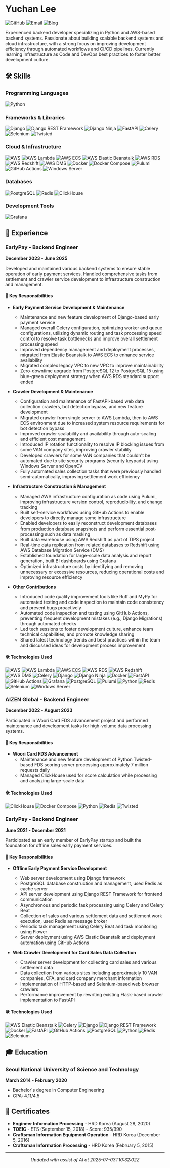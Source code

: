 # Yuchan Lee

[![GitHub](https://img.shields.io/badge/-lasuillard-181717?style=flat-square&logo=github&logoColor=white)](https://github.com/lasuillard)
[![Email](https://img.shields.io/badge/-lasuillard@gmail.com-EA4335?style=flat-square&logo=gmail&logoColor=white)](mailto:lasuillard@gmail.com)
[![Blog](https://img.shields.io/badge/lasuillard.me-FF5722?style=flat-square&logo=blogger&logoColor=white)](https://lasuillard.me)

Experienced backend developer specializing in Python and AWS-based backend systems. Passionate about building scalable backend systems and cloud infrastructure, with a strong focus on improving development efficiency through automated workflows and CI/CD pipelines. Currently learning Infrastructure as Code and DevOps best practices to foster better development culture.

## 🛠️ Skills

### Programming Languages
![Python](https://img.shields.io/badge/-Python-3776AB?style=flat-square&logo=Python&logoColor=white)

### Frameworks & Libraries
![Django](https://img.shields.io/badge/-Django-092E20?style=flat-square&logo=Django&logoColor=white)
![Django REST Framework](https://img.shields.io/badge/-Django_REST_Framework-A30000?style=flat-square&logo=Django&logoColor=white)
![Django Ninja](https://img.shields.io/badge/-Django_Ninja-092E20?style=flat-square&logo=Django&logoColor=white)
![FastAPI](https://img.shields.io/badge/-FastAPI-009688?style=flat-square&logo=FastAPI&logoColor=white)
![Celery](https://img.shields.io/badge/-Celery-37814A?style=flat-square&logo=Celery&logoColor=white)
![Selenium](https://img.shields.io/badge/-Selenium-43B02A?style=flat-square&logo=Selenium&logoColor=white)
![Twisted](https://img.shields.io/badge/-Twisted-000000?style=flat-square&logo=Python&logoColor=white)

### Cloud & Infrastructure
![AWS](https://img.shields.io/badge/-AWS-232F3E?style=flat-square&logo=amazon-aws&logoColor=white)
![AWS Lambda](https://img.shields.io/badge/-AWS_Lambda-FF9900?style=flat-square&logo=amazon-aws&logoColor=white)
![AWS ECS](https://img.shields.io/badge/-AWS_ECS-FF9900?style=flat-square&logo=amazon-aws&logoColor=white)
![AWS Elastic Beanstalk](https://img.shields.io/badge/-AWS_Elastic_Beanstalk-FF9900?style=flat-square&logo=amazon-aws&logoColor=white)
![AWS RDS](https://img.shields.io/badge/-AWS_RDS-FF9900?style=flat-square&logo=amazon-aws&logoColor=white)
![AWS Redshift](https://img.shields.io/badge/-AWS_Redshift-FF9900?style=flat-square&logo=amazon-aws&logoColor=white)
![AWS DMS](https://img.shields.io/badge/-AWS_DMS-FF9900?style=flat-square&logo=amazon-aws&logoColor=white)
![Docker](https://img.shields.io/badge/-Docker-2496ED?style=flat-square&logo=docker&logoColor=white)
![Docker Compose](https://img.shields.io/badge/-Docker_Compose-2496ED?style=flat-square&logo=docker&logoColor=white)
![Pulumi](https://img.shields.io/badge/-Pulumi-8A3391?style=flat-square&logo=pulumi&logoColor=white)
![GitHub Actions](https://img.shields.io/badge/-GitHub_Actions-2088FF?style=flat-square&logo=github-actions&logoColor=white)
![Windows Server](https://img.shields.io/badge/-Windows_Server-0078D6?style=flat-square&logo=windows&logoColor=white)

### Databases
![PostgreSQL](https://img.shields.io/badge/-PostgreSQL-336791?style=flat-square&logo=postgresql&logoColor=white)
![Redis](https://img.shields.io/badge/-Redis-DC382D?style=flat-square&logo=Redis&logoColor=white)
![ClickHouse](https://img.shields.io/badge/-ClickHouse-FFCC01?style=flat-square&logo=clickhouse&logoColor=black)

### Development Tools
![Grafana](https://img.shields.io/badge/-Grafana-F46800?style=flat-square&logo=grafana&logoColor=white)

## 💼 Experience

### EarlyPay - Backend Engineer
**December 2023 - June 2025**

Developed and maintained various backend systems to ensure stable operation of early payment services. Handled comprehensive tasks from settlement and crawler service development to infrastructure construction and management.

#### 📝 Key Responsibilities

- **Early Payment Service Development & Maintenance**
  - Maintenance and new feature development of Django-based early payment service
  - Managed overall Celery configuration, optimizing worker and queue configurations, utilizing dynamic routing and task processing speed control to resolve task bottlenecks and improve overall settlement processing speed
  - Improved dependency management and deployment processes, migrated from Elastic Beanstalk to AWS ECS to enhance service availability
  - Migrated complex legacy VPC to new VPC to improve maintainability
  - Zero-downtime upgrade from PostgreSQL 12 to PostgreSQL 15 using blue-green deployment strategy when AWS RDS standard support ended

- **Crawler Development & Maintenance**
  - Configuration and maintenance of FastAPI-based web data collection crawlers, bot detection bypass, and new feature development
  - Migrated crawler from single server to AWS Lambda, then to AWS ECS environment due to increased system resource requirements for bot detection bypass
  - Improved crawler scalability and availability through auto-scaling and efficient cost management
  - Introduced IP rotation functionality to resolve IP blocking issues from some VAN company sites, improving crawler stability
  - Developed crawlers for some VAN companies that couldn't be automated due to site security programs (security keypads) using Windows Server and OpenCV
  - Fully automated sales collection tasks that were previously handled semi-automatically, improving settlement work efficiency

- **Infrastructure Construction & Management**
  - Managed AWS infrastructure configuration as code using Pulumi, improving infrastructure version control, reproducibility, and change tracking
  - Built self-service workflows using GitHub Actions to enable developers to directly manage some infrastructure
  - Enabled developers to easily reconstruct development databases from production database snapshots and perform essential post-processing such as data masking
  - Built data warehouse using AWS Redshift as part of TIPS project
  - Real-time data replication from related databases to Redshift using AWS Database Migration Service (DMS)
  - Established foundation for large-scale data analysis and report generation, built BI dashboards using Grafana
  - Optimized infrastructure costs by identifying and removing unnecessary or excessive resources, reducing operational costs and improving resource efficiency

- **Other Contributions**
  - Introduced code quality improvement tools like Ruff and MyPy for automated testing and code inspection to maintain code consistency and prevent bugs proactively
  - Automated code inspection and testing using GitHub Actions, preventing frequent development mistakes (e.g., Django Migrations) through automated checks
  - Led tech sessions to foster development culture, enhance team technical capabilities, and promote knowledge sharing
  - Shared latest technology trends and best practices within the team and discussed ideas for development process improvement

#### 🛠️ Technologies Used
![AWS](https://img.shields.io/badge/-AWS-232F3E?style=flat-square&logo=amazon-aws&logoColor=white)
![AWS Lambda](https://img.shields.io/badge/-AWS_Lambda-FF9900?style=flat-square&logo=amazon-aws&logoColor=white)
![AWS ECS](https://img.shields.io/badge/-AWS_ECS-FF9900?style=flat-square&logo=amazon-aws&logoColor=white)
![AWS RDS](https://img.shields.io/badge/-AWS_RDS-FF9900?style=flat-square&logo=amazon-aws&logoColor=white)
![AWS Redshift](https://img.shields.io/badge/-AWS_Redshift-FF9900?style=flat-square&logo=amazon-aws&logoColor=white)
![AWS DMS](https://img.shields.io/badge/-AWS_DMS-FF9900?style=flat-square&logo=amazon-aws&logoColor=white)
![Celery](https://img.shields.io/badge/-Celery-37814A?style=flat-square&logo=Celery&logoColor=white)
![Django](https://img.shields.io/badge/-Django-092E20?style=flat-square&logo=Django&logoColor=white)
![Django Ninja](https://img.shields.io/badge/-Django_Ninja-092E20?style=flat-square&logo=Django&logoColor=white)
![Docker](https://img.shields.io/badge/-Docker-2496ED?style=flat-square&logo=docker&logoColor=white)
![FastAPI](https://img.shields.io/badge/-FastAPI-009688?style=flat-square&logo=FastAPI&logoColor=white)
![GitHub Actions](https://img.shields.io/badge/-GitHub_Actions-2088FF?style=flat-square&logo=github-actions&logoColor=white)
![Grafana](https://img.shields.io/badge/-Grafana-F46800?style=flat-square&logo=grafana&logoColor=white)
![PostgreSQL](https://img.shields.io/badge/-PostgreSQL-336791?style=flat-square&logo=postgresql&logoColor=white)
![Pulumi](https://img.shields.io/badge/-Pulumi-8A3391?style=flat-square&logo=pulumi&logoColor=white)
![Python](https://img.shields.io/badge/-Python-3776AB?style=flat-square&logo=Python&logoColor=white)
![Redis](https://img.shields.io/badge/-Redis-DC382D?style=flat-square&logo=Redis&logoColor=white)
![Selenium](https://img.shields.io/badge/-Selenium-43B02A?style=flat-square&logo=Selenium&logoColor=white)
![Windows Server](https://img.shields.io/badge/-Windows_Server-0078D6?style=flat-square&logo=windows&logoColor=white)

### AIZEN Global - Backend Engineer
**December 2022 - August 2023**

Participated in Woori Card FDS advancement project and performed maintenance and development tasks for high-volume data processing systems.

#### 📝 Key Responsibilities

- **Woori Card FDS Advancement**
  - Maintenance and new feature development of Python Twisted-based FDS scoring server processing approximately 7 million requests daily
  - Managed ClickHouse used for score calculation while processing and analyzing large-scale data

#### 🛠️ Technologies Used
![ClickHouse](https://img.shields.io/badge/-ClickHouse-FFCC01?style=flat-square&logo=clickhouse&logoColor=black)
![Docker Compose](https://img.shields.io/badge/-Docker_Compose-2496ED?style=flat-square&logo=docker&logoColor=white)
![Python](https://img.shields.io/badge/-Python-3776AB?style=flat-square&logo=Python&logoColor=white)
![Redis](https://img.shields.io/badge/-Redis-DC382D?style=flat-square&logo=Redis&logoColor=white)
![Twisted](https://img.shields.io/badge/-Twisted-000000?style=flat-square&logo=Python&logoColor=white)

### EarlyPay - Backend Engineer
**June 2021 - December 2021**

Participated as an early member of EarlyPay startup and built the foundation for offline sales early payment services.

#### 📝 Key Responsibilities

- **Offline Early Payment Service Development**
  - Web server development using Django framework
  - PostgreSQL database construction and management, used Redis as cache server
  - API server development using Django REST Framework for frontend communication
  - Asynchronous and periodic task processing using Celery and Celery Beat
  - Collection of sales and various settlement data and settlement work execution, used Redis as message broker
  - Periodic task management using Celery Beat and task monitoring using Flower
  - Server deployment using AWS Elastic Beanstalk and deployment automation using GitHub Actions

- **Web Crawler Development for Card Sales Data Collection**
  - Crawler server development for collecting card sales and various settlement data
  - Data collection from various sites including approximately 10 VAN companies, CFA, and card company merchant information
  - Implementation of HTTP-based and Selenium-based web browser crawlers
  - Performance improvement by rewriting existing Flask-based crawler implementation to FastAPI

#### 🛠️ Technologies Used
![AWS Elastic Beanstalk](https://img.shields.io/badge/-AWS_Elastic_Beanstalk-FF9900?style=flat-square&logo=amazon-aws&logoColor=white)
![Celery](https://img.shields.io/badge/-Celery-37814A?style=flat-square&logo=Celery&logoColor=white)
![Django](https://img.shields.io/badge/-Django-092E20?style=flat-square&logo=Django&logoColor=white)
![Django REST Framework](https://img.shields.io/badge/-Django_REST_Framework-A30000?style=flat-square&logo=Django&logoColor=white)
![Docker](https://img.shields.io/badge/-Docker-2496ED?style=flat-square&logo=docker&logoColor=white)
![FastAPI](https://img.shields.io/badge/-FastAPI-009688?style=flat-square&logo=FastAPI&logoColor=white)
![GitHub Actions](https://img.shields.io/badge/-GitHub_Actions-2088FF?style=flat-square&logo=github-actions&logoColor=white)
![PostgreSQL](https://img.shields.io/badge/-PostgreSQL-336791?style=flat-square&logo=postgresql&logoColor=white)
![Python](https://img.shields.io/badge/-Python-3776AB?style=flat-square&logo=Python&logoColor=white)
![Redis](https://img.shields.io/badge/-Redis-DC382D?style=flat-square&logo=Redis&logoColor=white)
![Selenium](https://img.shields.io/badge/-Selenium-43B02A?style=flat-square&logo=Selenium&logoColor=white)

## 🎓 Education

### Seoul National University of Science and Technology
**March 2014 - February 2020**

- Bachelor's degree in Computer Engineering
- GPA: 4.11/4.5

## 📜 Certificates

- **Engineer Information Processing** - HRD Korea (August 28, 2020)
- **TOEIC** - ETS (September 15, 2018) - Score: 935/990
- **Craftsman Information Equipment Operation** - HRD Korea (December 5, 2016)
- **Craftsman Information Processing** - HRD Korea (February 5, 2015)

---

<div align="center">

_Updated with assist of AI at 2025-07-03T10:32:02Z_

</div>
